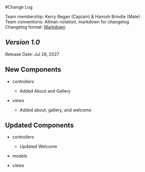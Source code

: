 #Change Log

Team membership:  Kerry Regan (Captain) & Hamish Brindle (Mate)  
Team conventions: Allman notation, markdown for changelog  
Changelog format: [Markdown](https://github.com/adam-p/markdown-here/wiki/Markdown-Cheatsheet) 

## *Version 1.0*

Release Date: Jul 26, 2027

## New Components

-   controllers

    - Added About and Gallery
    
-   views

    - Added about, gallery, and welcome

## Updated Components

-   controllers

    - Updated Welcome

-   models

-   views